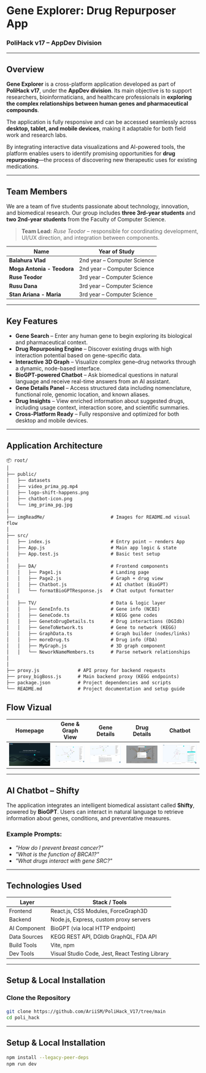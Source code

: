 # Gene Explorer: Drug Repurposer App

### PoliHack v17 – AppDev Division  
---

## Overview

**Gene Explorer** is a cross-platform application developed as part of **PoliHack v17**, under the **AppDev division**. Its main objective is to support researchers, bioinformaticians, and healthcare professionals in **exploring the complex relationships between human genes and pharmaceutical compounds**.

The application is fully responsive and can be accessed seamlessly across **desktop, tablet, and mobile devices**, making it adaptable for both field work and research labs.

By integrating interactive data visualizations and AI-powered tools, the platform enables users to identify promising opportunities for **drug repurposing**—the process of discovering new therapeutic uses for existing medications.

---

## Team Members

We are a team of five students passionate about technology, innovation, and biomedical research. Our group includes **three 3rd-year students** and **two 2nd-year students** from the Faculty of Computer Science.

> **Team Lead:** *Ruse Teodor* – responsible for coordinating development, UI/UX direction, and integration between components.


| Name          | Year of Study                |
|---------------|------------------------------|
| **Balahura Vlad** | 2nd year – Computer Science  |
| **Moga Antonia - Teodora**    | 2nd year – Computer Science  |
| **Ruse Teodor**  | 3rd year – Computer Science  |
| **Rusu Dana**   | 3rd year – Computer Science  |
| **Stan Ariana - Maria**  | 3rd year – Computer Science  |


---

## Key Features

- **Gene Search** – Enter any human gene to begin exploring its biological and pharmaceutical context.
- **Drug Repurposing Engine** – Discover existing drugs with high interaction potential based on gene-specific data.
- **Interactive 3D Graph** – Visualize complex gene–drug networks through a dynamic, node-based interface.
- **BioGPT-powered Chatbot** – Ask biomedical questions in natural language and receive real-time answers from an AI assistant.
- **Gene Details Panel** – Access structured data including nomenclature, functional role, genomic location, and known aliases.
- **Drug Insights** – View enriched information about suggested drugs, including usage context, interaction score, and scientific summaries.
- **Cross-Platform Ready** – Fully responsive and optimized for both desktop and mobile devices.

---

## Application Architecture

```plaintext
📦 root/
│
├── public/
│   ├── datasets
│   ├── video_prima_pg.mp4
│   ├── logo-shift-happens.png
│   ├── chatbot-icon.png
│   └── img_prima_pg.jpg
│
├── imgReadMe/                        # Images for README.md visual flow  
│
├── src/
│   ├── index.js                      # Entry point – renders App
│   ├── App.js                        # Main app logic & state
│   ├── App.test.js                   # Basic test setup
│
│   ├── DA/                           # Frontend components
│   │   ├── Page1.js                  # Landing page
│   │   ├── Page2.js                  # Graph + drug view
│   │   ├── Chatbot.js                # AI chatbot (BioGPT)
│   │   └── formatBioGPTResponse.js   # Chat output formatter
│
│   ├── TV/                           # Data & logic layer
│   │   ├── GeneInfo.ts               # Gene info (NCBI)
│   │   ├── GeneCode.ts               # KEGG gene codes
│   │   ├── GenetoDrugDetails.ts      # Drug interactions (DGIdb)
│   │   ├── GeneToNetwork.ts          # Gene to network (KEGG)
│   │   ├── GraphData.ts              # Graph builder (nodes/links)
│   │   ├── moreDrug.ts               # Drug info (FDA)
│   │   ├── MyGraph.js                # 3D graph component
│   │   └── NeworkNameMembers.ts      # Parse network relationships
│
│
├── proxy.js              # API proxy for backend requests
├── proxy_bigBoss.js      # Main backend proxy (KEGG endpoints)
├── package.json          # Project dependencies and scripts
└── README.md             # Project documentation and setup guide
```


##  Flow Vizual

| Homepage | Gene & Graph View | Gene Details | Drug Details | Chatbot |
|----------|--------------------------|---------------------|---------|------|
| ![Home](./poli_hack/imgReadMe/image.png) | ![Graph](./poli_hack/imgReadMe/image%20(3).png) | ![Modal](./poli_hack/imgReadMe/image%20(4).png) | ![Chatbot](./poli_hack/imgReadMe/image%20(2).png) | ![Next](./poli_hack/imgReadMe/image%20(1).png) |


---
##  AI Chatbot – Shifty

The application integrates an intelligent biomedical assistant called **Shifty**, powered by **BioGPT**. Users can interact in natural language to retrieve information about genes, conditions, and preventative measures.

### Example Prompts:
- *"How do I prevent breast cancer?"*
- *"What is the function of BRCA1?"*
- *"What drugs interact with gene SRC?"*

---

##  Technologies Used

| Layer         | Stack / Tools                            |
|---------------|-------------------------------------------|
| Frontend      | React.js, CSS Modules, ForceGraph3D       |
| Backend       | Node.js, Express, custom proxy servers    |
| AI Component  | BioGPT (via local HTTP endpoint)          |
| Data Sources  | KEGG REST API, DGIdb GraphQL, FDA API     |
| Build Tools   | Vite, npm                                 |
| Dev Tools     | Visual Studio Code, Jest, React Testing Library |


---

##  Setup & Local Installation

###  Clone the Repository

```bash
git clone https://github.com/AriiSM/PoliHack_V17/tree/main
cd poli_hack
```

---

##  Setup & Local Installation
```bash
npm install --legacy-peer-deps
npm run dev
``` 